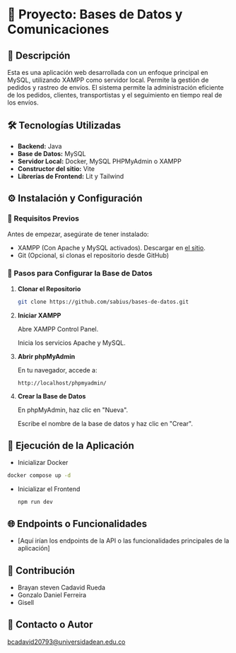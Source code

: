 # 📌 Proyecto: Bases de Datos y Comunicaciones

## 📖 Descripción

Esta es una aplicación web desarrollada con un enfoque principal en MySQL, utilizando XAMPP como servidor local. Permite la gestión de pedidos y rastreo de envíos. El sistema permite la administración eficiente de los pedidos, clientes, transportistas y el seguimiento en tiempo real de los envíos.

## 🛠️ Tecnologías Utilizadas

* **Backend:** Java
* **Base de Datos:** MySQL
* **Servidor Local:** Docker, MySQL PHPMyAdmin o XAMPP
* **Constructor del sitio:** Vite
* **Librerías de Frontend:** Lit y Tailwind

## ⚙️ Instalación y Configuración

### 🔹 Requisitos Previos

Antes de empezar, asegúrate de tener instalado:

* XAMPP (Con Apache y MySQL activados). Descargar en [el sitio](https://www.apachefriends.org/).
* Git (Opcional, si clonas el repositorio desde GitHub)

### 🔹 Pasos para Configurar la Base de Datos

1. **Clonar el Repositorio**

   ```bash
   git clone https://github.com/sabius/bases-de-datos.git
   ```
2. **Iniciar XAMPP**

   Abre XAMPP Control Panel.

   Inicia los servicios Apache y MySQL.
3. **Abrir phpMyAdmin**

   En tu navegador, accede a:

   `http://localhost/phpmyadmin/`
4. **Crear la Base de Datos**

   En phpMyAdmin, haz clic en "Nueva".

   Escribe el nombre de la base de datos y haz clic en "Crear".

## 🚀 Ejecución de la Aplicación

- Inicializar Docker

```bash
docker compose up -d
```

* Inicializar el Frontend

  ```
  npm run dev
  ```

## 🌐 Endpoints o Funcionalidades

- [Aquí irían los endpoints de la API o las funcionalidades principales de la aplicación]

## 🤝 Contribución

* Brayan steven Cadavid Rueda
* Gonzalo Daniel Ferreira
* Gisell

## 📧 Contacto o Autor

[bcadavid20793@universidadean.edu.co](mailto:bcadavid20793@universidadean.edu.co)
